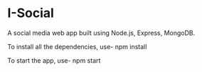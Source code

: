 # I-Social
A social media web app built using Node.js, Express, MongoDB.

To install all the dependencies, use-
npm install

To start the app, use-
npm start

